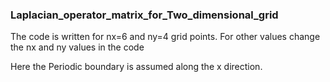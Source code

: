 ### Laplacian_operator_matrix_for_Two_dimensional_grid

The code is written for nx=6 and ny=4 grid points. For other values change the nx and ny values in the code

Here the Periodic boundary is assumed along the x direction.
